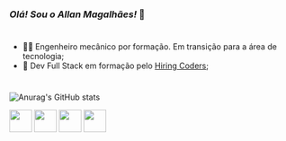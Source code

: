 ### *Olá! Sou o Allan Magalhães!* 👋
#
<ul>
    <li>👨‍🎓 Engenheiro mecânico por formação. Em transição para a área de tecnologia;</li>
    <li>💼 Dev Full Stack em formação pelo <a href="https://www.hiringcoders.com.br/" target="blank">Hiring Coders</a>;</li>
</ul>

#
         
![Anurag's GitHub stats](https://github-readme-stats.vercel.app/api?username=AllanJSMag&show_icons=true&theme=tokyonight)

<div style="display: inline-block">
  <img aling="center" hight="30" width="40" src="https://cdn.jsdelivr.net/gh/devicons/devicon/icons/html5/html5-original.svg" />
 <img aling="center" hight="30" width="40" src="https://cdn.jsdelivr.net/gh/devicons/devicon/icons/css3/css3-original.svg" />       
 <img aling="center" hight="30" width="40" src="https://cdn.jsdelivr.net/gh/devicons/devicon/icons/javascript/javascript-original.svg"/>
 <img aling="center" hight="30" width="40" src="https://cdn.jsdelivr.net/gh/devicons/devicon/icons/nodejs/nodejs-original.svg" />
</div>

#

<div style="display: inline-block">
    <a href="https://www.instagram.com/allanjose.magalhaes/"  target="blank"><img src="https://img.shields.io/badge/Instagram-E4405F?style=for-the-badge&logo=instagram&logoColor=white" alt=""></a>
    <a href="https://www.linkedin.com/in/allan-magalh%C3%A3es/" target="blank"><img src="https://img.shields.io/badge/LinkedIn-0077B5?style=for-the-badge&logo=linkedin&logoColor=white" alt=""></a>   
    <a href="mailto:allanjomagsm@gmail.com" target="blank"><img src="https://img.shields.io/badge/Gmail-D14836?style=for-the-badge&logo=gmail&logoColor=white" alt=""></a>
</div>
